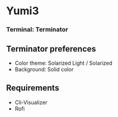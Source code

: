# Yumi3

### Terminal: Terminator


## Terminator preferences
- Color theme: Solarized Light / Solarized
- Background: Solid color

## Requirements
- Cli-Visualizer
- Rofi
